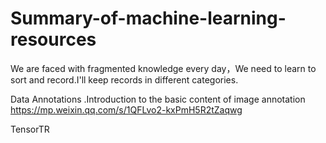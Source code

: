 # Summary-of-machine-learning-resources
We are faced with fragmented knowledge every day，We need to learn to sort and record.I'll keep records in different categories.

Data Annotations
.Introduction to the basic content of image annotation https://mp.weixin.qq.com/s/1QFLvo2-kxPmH5R2tZaqwg

TensorTR



